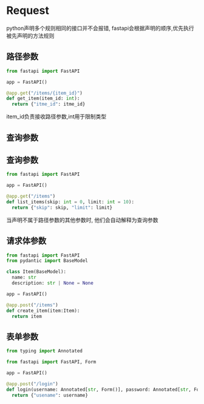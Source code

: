 # Request

python声明多个规则相同的接口并不会报错, fastapi会根据声明的顺序,优先执行被先声明的方法规则

## 路径参数

```python
from fastapi import FastAPI

app = FastAPI()

@app.get("/items/{item_id}")
def get_item(item_id: int):
  return {"itme_id": itme_id}
```
item\_id负责接收路径参数,int用于限制类型

## 查询参数


## 查询参数

```python
from fastapi import FastAPI

app = FastAPI()

@app.get("/items")
def list_items(skip: int = 0, limit: int = 10):
  return {"skip": skip, "limit": limit}
```

当声明不属于路径参数的其他参数时, 他们会自动解释为查询参数

## 请求体参数

```python
from fastapi import FastAPI
from pydantic import BaseModel

class Item(BaseModel):
  name: str
  description: str | None = None

app = FastAPI()

@app.post("/items")
def create_item(item:Item):
  return item

```

## 表单参数

```python
from typing import Annotated

from fastapi import FastAPI, Form

app = FastAPI()

@app.post("/login")
def login(username: Annotated[str, Form()], password: Annotated[str, Form()]):
  return {"usename": username}
```
